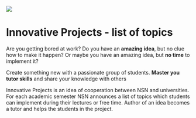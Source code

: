 ![](https://raw.github.com/nsn-wroclaw/innovativeprojects/master/src/figures/logo.png)

Innovative Projects - list of topics
==========================
Are you getting bored at work? Do you have an **amazing idea**, but no clue how to make it happen? Or maybe you have an amazing idea, but **no time** to implement it?

Create something new with a passionate group of students. **Master you tutor skills** and share your knowledge with others

Innovative Projects is an idea of cooperation between NSN and universities. For each academic semester NSN announces a list of topics which students can implement during their lectures or free time. Author of an idea becomes a tutor and helps the students in the project. 
